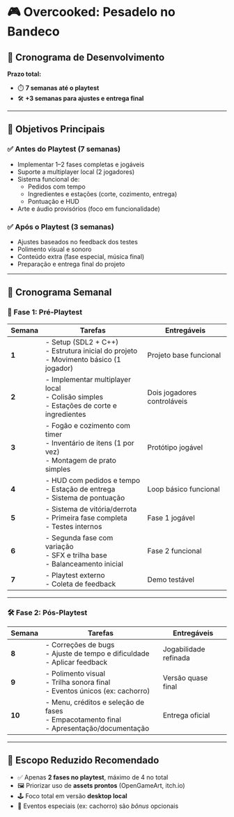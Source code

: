 # 🎮 Overcooked: Pesadelo no Bandeco

## 📆 Cronograma de Desenvolvimento

**Prazo total:**  
- ⏱️ **7 semanas até o playtest**  
- 🛠️ **+3 semanas para ajustes e entrega final**

---

## 🎯 Objetivos Principais

### ✅ Antes do Playtest (7 semanas)
- Implementar 1–2 fases completas e jogáveis
- Suporte a multiplayer local (2 jogadores)
- Sistema funcional de:
  - Pedidos com tempo
  - Ingredientes e estações (corte, cozimento, entrega)
  - Pontuação e HUD
- Arte e áudio provisórios (foco em funcionalidade)

### ✅ Após o Playtest (3 semanas)
- Ajustes baseados no feedback dos testes
- Polimento visual e sonoro
- Conteúdo extra (fase especial, música final)
- Preparação e entrega final do projeto

---

## 📅 Cronograma Semanal

### 🧪 Fase 1: Pré-Playtest

| Semana | Tarefas | Entregáveis |
|--------|---------|-------------|
| **1** | - Setup (SDL2 + C++) <br> - Estrutura inicial do projeto <br> - Movimento básico (1 jogador) | Projeto base funcional |
| **2** | - Implementar multiplayer local <br> - Colisão simples <br> - Estações de corte e ingredientes | Dois jogadores controláveis |
| **3** | - Fogão e cozimento com timer <br> - Inventário de itens (1 por vez) <br> - Montagem de prato simples | Protótipo jogável |
| **4** | - HUD com pedidos e tempo <br> - Estação de entrega <br> - Sistema de pontuação | Loop básico funcional |
| **5** | - Sistema de vitória/derrota <br> - Primeira fase completa <br> - Testes internos | Fase 1 jogável |
| **6** | - Segunda fase com variação <br> - SFX e trilha base <br> - Balanceamento inicial | Fase 2 funcional |
| **7** | - Playtest externo <br> - Coleta de feedback | Demo testável |

---

### 🛠️ Fase 2: Pós-Playtest

| Semana | Tarefas | Entregáveis |
|--------|---------|-------------|
| **8** | - Correções de bugs <br> - Ajuste de tempo e dificuldade <br> - Aplicar feedback | Jogabilidade refinada |
| **9** | - Polimento visual <br> - Trilha sonora final <br> - Eventos únicos (ex: cachorro) | Versão quase final |
| **10** | - Menu, créditos e seleção de fases <br> - Empacotamento final <br> - Apresentação/documentação | Entrega oficial |

---

## 🔻 Escopo Reduzido Recomendado

- ✅ Apenas **2 fases no playtest**, máximo de 4 no total
- 🖼️ Priorizar uso de **assets prontos** (OpenGameArt, itch.io)
- 🕹️ Foco total em versão **desktop local**
- 🐶 Eventos especiais (ex: cachorro) são *bônus* opcionais

